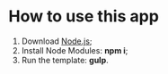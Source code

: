 # How to use this app
 1. Download [Node.js](https://nodejs.org/en/);
 2. Install Node Modules: **npm i**;
 3. Run the template: **gulp**.